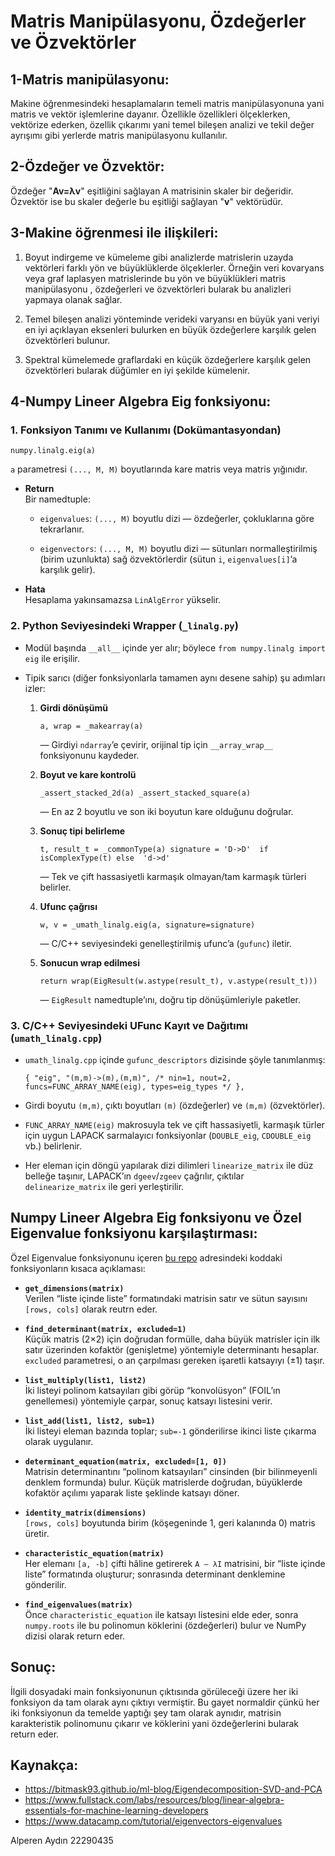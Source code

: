 # **Matris Manipülasyonu, Özdeğerler ve Özvektörler**
## 1-Matris manipülasyonu: 
Makine öğrenmesindeki hesaplamaların temeli matris manipülasyonuna yani matris ve vektör işlemlerine dayanır. Özellikle özellikleri ölçeklerken, vektörize ederken, özellik çıkarımı yani temel bileşen analizi ve tekil değer ayrışımı gibi yerlerde matris manipülasyonu kullanılır.
## 2-Özdeğer ve Özvektör:
Özdeğer "**Av=λv**" eşitliğini sağlayan A matrisinin skaler bir değeridir. Özvektör ise bu skaler değerle bu eşitliği sağlayan "**v**" vektörüdür.
## 3-Makine öğrenmesi ile ilişkileri:

 1. Boyut indirgeme ve kümeleme gibi analizlerde matrislerin uzayda vektörleri farklı yön ve büyüklüklerde ölçeklerler. Örneğin veri kovaryans veya graf laplasyen matrislerinde bu yön ve büyüklükleri matris manipülasyonu , özdeğerleri ve özvektörleri bularak bu analizleri yapmaya olanak sağlar.
 
 2. Temel bileşen analizi yönteminde verideki varyansı en büyük yani veriyi en iyi açıklayan eksenleri bulurken en büyük özdeğerlere karşılık gelen özvektörleri bulunur.
 
 3. Spektral kümelemede graflardaki en küçük özdeğerlere karşılık gelen özvektörleri bularak düğümler en iyi şekilde kümelenir.
 
 ## 4-Numpy Lineer Algebra Eig fonksiyonu:
### 1. Fonksiyon Tanımı ve Kullanımı (Dokümantasyondan)

   `numpy.linalg.eig(a)` 
    
   `a` parametresi `(..., M, M)` boyutlarında kare matris veya matris yığınıdır.
    
-   **Return**  
    Bir namedtuple:
    
    -   `eigenvalues`: `(..., M)` boyutlu dizi — özdeğerler, çokluklarına göre tekrarlanır.
        
    -   `eigenvectors`: `(..., M, M)` boyutlu dizi — sütunları normalleştirilmiş (birim uzunlukta) sağ özvektörlerdir (sütun `i`, `eigenvalues[i]`’a karşılık gelir).
        
-   **Hata**  
    Hesaplama yakınsamazsa `LinAlgError` yükselir.
   ### 2. Python Seviyesindeki Wrapper (`_linalg.py`)

-   Modül başında `__all__` içinde yer alır; böylece `from numpy.linalg import eig` ile erişilir. 
-   Tipik sarıcı (diğer fonksiyonlarla tamamen aynı desene sahip) şu adımları izler:
    
    1.  **Girdi dönüşümü**
        
        `a, wrap = _makearray(a)` 
        
        — Girdiyi `ndarray`’e çevirir, orijinal tip için `__array_wrap__` fonksiyonunu kaydeder.
        
    2.  **Boyut ve kare kontrolü**
        
        `_assert_stacked_2d(a)
        _assert_stacked_square(a)` 
        
        — En az 2 boyutlu ve son iki boyutun kare olduğunu doğrular.
        
    3.  **Sonuç tipi belirleme**
        
        `t, result_t = _commonType(a)
        signature = 'D->D'  if isComplexType(t) else  'd->d'` 
        
        — Tek ve çift hassasiyetli karmaşık olmayan/tam karmaşık türleri belirler.
    4.  **Ufunc çağrısı**

        `w, v = _umath_linalg.eig(a, signature=signature)` 
        
        — C/C++ seviyesindeki genelleştirilmiş ufunc’a (`gufunc`) iletir.
        
    5.  **Sonucun wrap edilmesi**
        
        `return wrap(EigResult(w.astype(result_t), v.astype(result_t)))` 
        
        — `EigResult` namedtuple’ını, doğru tip dönüşümleriyle paketler.

### 3. C/C++ Seviyesindeki UFunc Kayıt ve Dağıtımı (`umath_linalg.cpp`)

-   `umath_linalg.cpp` içinde `gufunc_descriptors` dizisinde şöyle tanımlanmış:
    
    `{ "eig", "(m,m)->(m),(m,m)", /* nin=1, nout=2, funcs=FUNC_ARRAY_NAME(eig), types=eig_types */ },` 
    
  - Girdi boyutu `(m,m)`, çıktı boyutları `(m)` (özdeğerler) ve `(m,m)` (özvektörler).
    
-   `FUNC_ARRAY_NAME(eig)` makrosuyla tek ve çift hassasiyetli, karmaşık türler için uygun LAPACK sarmalayıcı fonksiyonlar (`DOUBLE_eig`, `CDOUBLE_eig` vb.) belirlenir.
    
-   Her eleman için döngü yapılarak dizi dilimleri `linearize_matrix` ile düz belleğe taşınır, LAPACK’ın `dgeev`/`zgeev` çağrılır, çıktılar `delinearize_matrix` ile geri yerleştirilir.

## Numpy Lineer Algebra Eig fonksiyonu ve Özel Eigenvalue fonksiyonu karşılaştırması:
 Özel Eigenvalue fonksiyonunu içeren [bu repo](https://github.com/LucasBN/Eigenvalues-and-Eigenvectors) adresindeki koddaki fonksiyonların kısaca açıklaması:
 -   **`get_dimensions(matrix)`**  
    Verilen “liste içinde liste” formatındaki matrisin satır ve sütun sayısını `[rows, cols]` olarak reutrn eder.
    
-   **`find_determinant(matrix, excluded=1)`**  
    Küçük matris (2×2) için doğrudan formülle, daha büyük matrisler için ilk satır üzerinden kofaktör (genişletme) yöntemiyle determinantı hesaplar. `excluded` parametresi, o an çarpılması gereken işaretli katsayıyı (±1) taşır.
    
-   **`list_multiply(list1, list2)`**  
    İki listeyi polinom katsayıları gibi görüp “konvolüsyon” (FOIL’ın genellemesi) yöntemiyle çarpar, sonuç katsayı listesini verir.
    
-   **`list_add(list1, list2, sub=1)`**  
    İki listeyi eleman bazında toplar; `sub=-1` gönderilirse ikinci liste çıkarma olarak uygulanır.
    
-   **`determinant_equation(matrix, excluded=[1, 0])`**  
    Matrisin determinantını “polinom katsayıları” cinsinden (bir bilinmeyenli denklem formunda) bulur. Küçük matrislerde doğrudan, büyüklerde kofaktör açılımı yaparak liste şeklinde katsayı döner.
    
-   **`identity_matrix(dimensions)`**  
    `[rows, cols]` boyutunda birim (köşegeninde 1, geri kalanında 0) matris üretir.
    
-   **`characteristic_equation(matrix)`**  
    Her elemanı `[a, -b]` çifti hâline getirerek `A – λI` matrisini, bir “liste içinde liste” formatında oluşturur; sonrasında determinant denklemine gönderilir.
    
-   **`find_eigenvalues(matrix)`**  
    Önce `characteristic_equation` ile katsayı listesini elde eder, sonra `numpy.roots` ile bu polinomun köklerini (özdeğerleri) bulur ve NumPy dizisi olarak return eder.

## Sonuç:
İlgili dosyadaki main fonksiyonunun çıktısında görüleceği üzere her iki fonksiyon da tam olarak aynı çıktıyı vermiştir. Bu gayet normaldir çünkü her iki fonksiyonun da temelde yaptığı şey tam olarak aynıdır, matrisin karakteristik polinomunu çıkarır ve köklerini yani özdeğerlerini bularak return eder.

## Kaynakça:
- https://bitmask93.github.io/ml-blog/Eigendecomposition-SVD-and-PCA
- https://www.fullstack.com/labs/resources/blog/linear-algebra-essentials-for-machine-learning-developers
- https://www.datacamp.com/tutorial/eigenvectors-eigenvalues

Alperen Aydın 22290435

